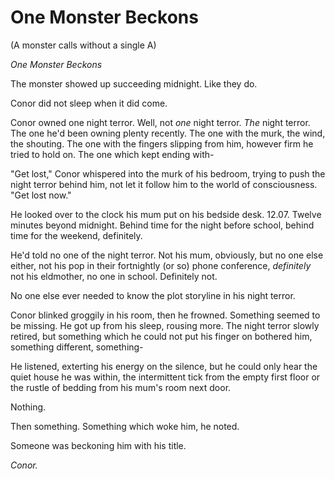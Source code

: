 # One Monster Beckons
(A monster calls without a single A)

*One Monster Beckons*

The monster showed up succeeding midnight. Like they do.

Conor did not sleep when it did come.

Conor owned one night terror. Well, not *one* night terror. *The* night terror. The one he'd been owning plenty recently. The one with the murk, the wind, the shouting. The one with the fingers slipping from him, however firm he tried to hold on. The one which kept ending with-

"Get lost," Conor whispered into the murk of his bedroom, trying to push the night terror behind him, not let it follow him to the world of consciousness. "Get lost now."

He looked over to the clock his mum put on his bedside desk. 12.07. Twelve minutes beyond midnight. Behind time for the night before school, behind time for the weekend, definitely.

He'd told no one of the night terror. Not his mum, obviously, but no one else either, not his pop in their fortnightly (or so) phone conference, *definitely* not his eldmother, no one in school. Definitely not.

No one else ever needed to know the plot storyline in his night terror.

Conor blinked groggily in his room, then he frowned. Something seemed to be missing. He got up from his sleep, rousing more. The night terror slowly retired, but something which he could not put his finger on bothered him, something different, something-

He listened, exterting his energy on the silence, but he could only hear the quiet house he was within, the intermittent tick from the empty first floor or the rustle of bedding from his mum's room next door.

Nothing.

Then something. Something which woke him, he noted.

Someone was beckoning him with his title.

*Conor.*
